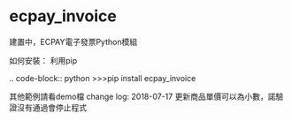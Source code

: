 # ecpay_invoice
建置中，ECPAY電子發票Python模組

如何安裝：
利用pip

.. code-block:: python
    >>>pip install ecpay_invoice


其他範例請看demo檔
change log:
2018-07-17 更新商品單價可以為小數，諾驗證沒有通過會停止程式

